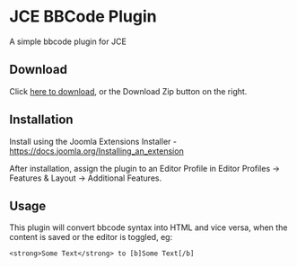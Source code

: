 # JCE BBCode Plugin
A simple bbcode plugin for JCE

## Download
Click [here to download](https://github.com/widgetfactory/editor-bbcode/archive/master.zip), or the Download Zip button on the right.

## Installation
Install using the Joomla Extensions Installer - https://docs.joomla.org/Installing_an_extension

After installation, assign the plugin to an Editor Profile in Editor Profiles -> Features & Layout -> Additional Features.

## Usage
This plugin will convert bbcode syntax into HTML and vice versa, when the content is saved or the editor is toggled, eg:

``<strong>Some Text</strong> to [b]Some Text[/b]``
